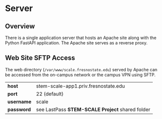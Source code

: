 # Server

## Overview

There is a single application server that hosts an Apache site along with the
Python FastAPI application. The Apache site serves as a reverse proxy.

## Web Site SFTP Access

The web directory (`/var/www/scale.fresnostate.edu`) served by Apache can be
accessed from the on-campus network or the campus VPN using SFTP.

|              |                                                   |
|--------------|---------------------------------------------------|
| **host**     | stem-scale-app1.priv.fresnostate.edu              |
| **port**     | 22 (default)                                      |
| **username** | scale                                             |
| **password** | see LastPass **STEM-SCALE Project** shared folder |
